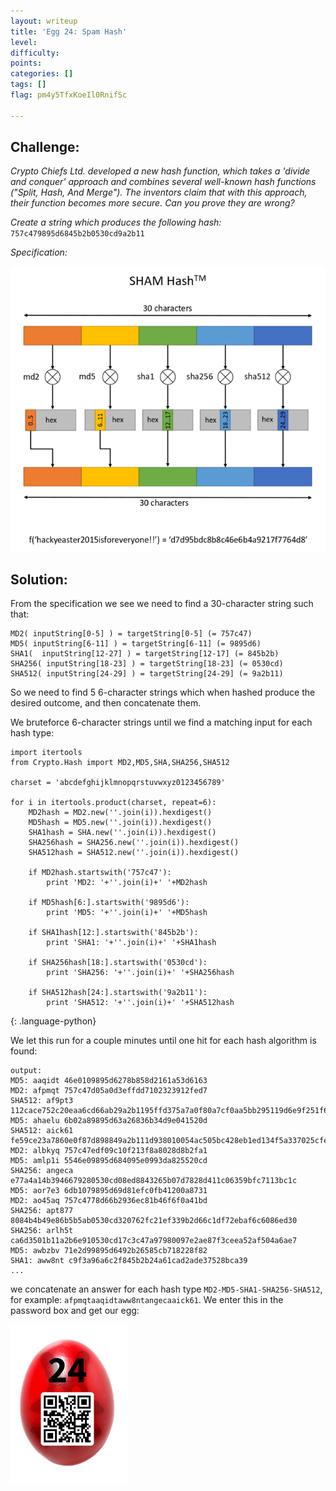 ```yaml
---
layout: writeup
title: 'Egg 24: Spam Hash'
level:
difficulty:
points:
categories: []
tags: []
flag: pm4y5TfxKoeIl0RnifSc

---
```


## Challenge:

*Crypto Chiefs Ltd. developed a new hash function, which takes a 'divide
and conquer' approach and combines several well-known hash functions
("Split, Hash, And Merge"). The inventors claim that with this approach,
their function becomes more secure. Can you prove they are wrong?*

*Create a string which produces the following hash:*
`757c479895d6845b2b0530cd9a2b11`

*Specification:*

![](images/egg_24_specification_small.png)

## Solution:

From the specification we see we need to find a 30-character string such
that:

    MD2( inputString[0-5] ) = targetString[0-5] (= 757c47)
    MD5( inputString[6-11] ) = targetString[6-11] (= 9895d6)
    SHA1(  inputString[12-27] ) = targetString[12-17] (= 845b2b)
    SHA256( inputString[18-23] ) = targetString[18-23] (= 0530cd)
    SHA512( inputString[24-29] ) = targetString[24-29] (= 9a2b11)

So we need to find 5 6-character strings which when hashed produce the
desired outcome, and then concatenate them.

We bruteforce 6-character strings until we find a matching input for
each hash type:

    import itertools
    from Crypto.Hash import MD2,MD5,SHA,SHA256,SHA512

    charset = 'abcdefghijklmnopqrstuvwxyz0123456789'

    for i in itertools.product(charset, repeat=6):
        MD2hash = MD2.new(''.join(i)).hexdigest()
        MD5hash = MD5.new(''.join(i)).hexdigest()
        SHA1hash = SHA.new(''.join(i)).hexdigest()
        SHA256hash = SHA256.new(''.join(i)).hexdigest()
        SHA512hash = SHA512.new(''.join(i)).hexdigest()

        if MD2hash.startswith('757c47'):
            print 'MD2: '+''.join(i)+' '+MD2hash

        if MD5hash[6:].startswith('9895d6'):
            print 'MD5: '+''.join(i)+' '+MD5hash

        if SHA1hash[12:].startswith('845b2b'):
            print 'SHA1: '+''.join(i)+' '+SHA1hash

        if SHA256hash[18:].startswith('0530cd'):
            print 'SHA256: '+''.join(i)+' '+SHA256hash

        if SHA512hash[24:].startswith('9a2b11'):
            print 'SHA512: '+''.join(i)+' '+SHA512hash
{: .language-python}

We let this run for a couple minutes until one hit for each hash
algorithm is found:

    output:
    MD5: aaqidt 46e0109895d6278b858d2161a53d6163
    MD2: afpmqt 757c47d05a0d3effdd7102323912fed7
    SHA512: af9pt3 112cace752c20eaa6cd66ab29a2b1195ffd375a7a0f80a7cf0aa5bb295119d6e9f251f61be772dc848f9a21fdaeabf122128b54d13b2f200fb513a3c1c69caf7
    MD5: ahaelu 6b02a89895d63a26836b34d9e041520d
    SHA512: aick61 fe59ce23a7860e0f87d898849a2b111d938010054ac505bc428eb1ed134f5a337025cfe47be2272585a239fe85d4390e1b86fd1393ddcdd0ec32c549058129cb
    MD2: albkyq 757c47edf09c10f213f8a8028d8b2fa1
    MD5: amlp1i 5546e09895d684095e0993da825520cd
    SHA256: angeca e77a4a14b3946679280530cd08ed8843265b07d7828d411c06359bfc7113bc1c
    MD5: aor7e3 6db1079895d69d81efc0fb41200a8731
    MD2: ao45aq 757c4778d66b2936ec81b46f6f0a41bd
    SHA256: apt877 8084b4b49e86b5b5ab0530cd320762fc21ef339b2d66c1df72ebaf6c6086ed30
    SHA256: arlh5t ca6d3501b11a2b6e910530cd17c3c47a97980097e2ae87f3ceea52af504a6ae7
    MD5: awbzbv 71e2d99895d6492b26585cb718228f82
    SHA1: aww8nt c9f3a96a6c2f845b2b24a61cad2ade37528bca39
    ...

we concatenate an answer for each hash type
`MD2-MD5-SHA1-SHA256-SHA512`, for example:
`afpmqtaaqidtaww8ntangecaaick61`. We enter this in the password box and
get our egg:

![](images/egg_24_qrcode.png)

